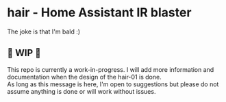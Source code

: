# hair - Home Assistant IR blaster
The joke is that I'm bald :)

## :construction: WIP :construction:
This repo is currently a work-in-progress. I will add more information and documentation when the design of the hair-01 is done.  
As long as this message is here, I'm open to suggestions but please do not assume anything is done or will work without issues.
